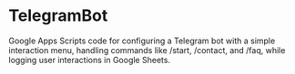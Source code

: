 # TelegramBot
Google Apps Scripts code for configuring a Telegram bot with a simple interaction menu, handling commands like /start, /contact, and /faq, while logging user interactions in Google Sheets.

